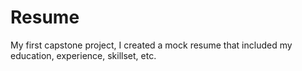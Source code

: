 # Resume
My first capstone project, I created a mock resume that included my education, experience, skillset, etc.

